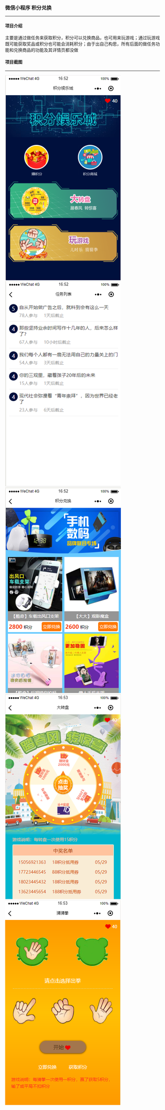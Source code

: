 ### 微信小程序 积分兑换
***
#### 项目介绍

主要是通过做任务来获取积分，积分可以兑换商品，也可用来玩游戏；通过玩游戏既可能获取奖品或积分也可能会消耗积分；由于出自己构思，所有后面的做任务功能和兑换商品的功能及其详情页都没做

#### 项目截图
***
![](https://github.com/chuxinwh/wechat-test01/blob/master/souces/01.png)
![](https://github.com/chuxinwh/wechat-test01/blob/master/souces/02.png)
![](https://github.com/chuxinwh/wechat-test01/blob/master/souces/03.png)
![](https://github.com/chuxinwh/wechat-test01/blob/master/souces/04.png)
![](https://github.com/chuxinwh/wechat-test01/blob/master/souces/05.png)